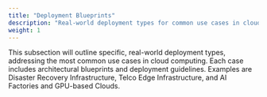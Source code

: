 ```yaml
---
title: "Deployment Blueprints"
description: "Real-world deployment types for common use cases in cloud computing"
weight: 1
---
```


This subsection will outline specific, real-world deployment types, addressing the most common use cases in cloud computing. Each case includes architectural blueprints and deployment guidelines. Examples are Disaster Recovery Infrastructure, Telco Edge Infrastructure, and AI Factories and GPU-based Clouds.
